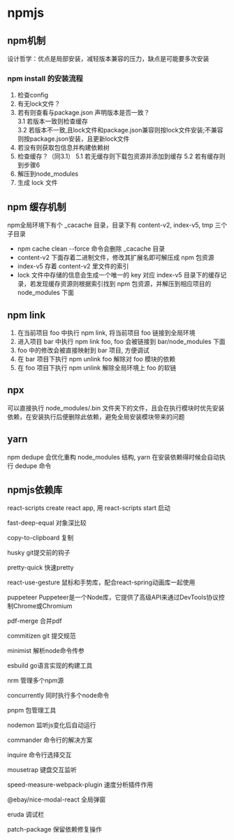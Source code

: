 # npmjs

## npm机制

设计哲学：优点是局部安装，减轻版本兼容的压力，缺点是可能要多次安装

### npm install 的安装流程  
1. 检查config
2. 有无lock文件？
3. 若有则查看与package.json 声明版本是否一致？  
    3.1 若版本一致则检查缓存  
    3.2 若版本不一致,且lock文件和package.json兼容则按lock文件安装;不兼容则按package.json安装，且更新lock文件
4. 若没有则获取包信息并构建依赖树 
5. 检查缓存？（同3.1）
    5.1 若无缓存则下载包资源并添加到缓存
    5.2 若有缓存则到步骤6
6. 解压到node_modules
7. 生成 lock 文件

## npm 缓存机制

npm全局环境下有个 _cacache 目录，目录下有 content-v2, index-v5, tmp 三个子目录
- npm cache clean --force 命令会删除 _cacache 目录
- content-v2 下面存着二进制文件，修改其扩展名即可解压成 npm 包资源
- index-v5 存着 content-v2 里文件的索引 
- lock 文件中存储的信息会生成一个唯一的 key 对应 index-v5 目录下的缓存记录，若发现缓存资源则根据索引找到 npm 包资源，并解压到相应项目的 node_modules 下面

## npm link

1. 在当前项目 foo 中执行 npm link, 将当前项目 foo 链接到全局环境  
2. 进入项目 bar 中执行 npm link foo, foo 会被链接到 bar/node_modules 下面  
3. foo 中的修改会被直接映射到 bar 项目, 方便调试  
4. 在 bar 项目下执行 npm unlink foo 解除对 foo 模块的依赖
5. 在 foo 项目下执行 npm unlink 解除全局环境上 foo 的软链

## npx 

可以直接执行 node_modules/.bin 文件夹下的文件，且会在执行模块时优先安装依赖，在安装执行后便删除此依赖，避免全局安装模块带来的问题  

## yarn

npm dedupe 会优化重构 node_modules 结构, yarn 在安装依赖得时候会自动执行 dedupe 命令

## npmjs依赖库

react-scripts     create react app, 用 react-scripts start 启动

fast-deep-equal   对象深比较

copy-to-clipboard 复制

husky             git提交前的钩子

pretty-quick      快速pretty

react-use-gesture 鼠标和手势库，配合react-spring动画库一起使用

puppeteer         Puppeteer是一个Node库，它提供了高级API来通过DevTools协议控制Chrome或Chromium

pdf-merge         合并pdf

commitizen        git 提交规范

minimist          解析node命令传参

esbuild           go语言实现的构建工具

nrm                管理多个npm源

concurrently  同时执行多个node命令

pnpm          包管理工具

nodemon       监听js变化后自动运行

commander     命令行的解决方案

inquire       命令行选择交互
 
mousetrap     键盘交互监听    

speed-measure-webpack-plugin  速度分析插件作用  

@ebay/nice-modal-react  全局弹窗

eruda         调试栏

patch-package 保留依赖修复操作
